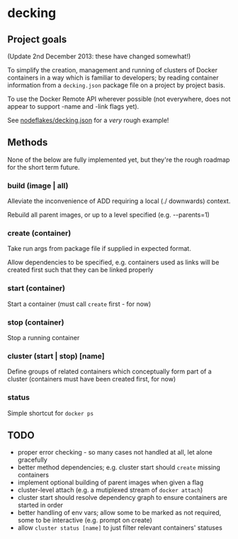 # decking

## Project goals

(Update 2nd December 2013: these have changed somewhat!)

To simplify the creation, management and running of clusters
of Docker containers in a way which is familiar to developers;
by reading container information from a `decking.json` package file
on a project by project basis.

To use the Docker Remote API wherever possible (not everywhere, does
not appear to support -name and -link flags yet).

See [nodeflakes/decking.json](https://github.com/makeusabrew/nodeflakes/blob/master/decking.json)
for a *very* rough example!

## Methods

None of the below are fully implemented yet, but they're the rough
roadmap for the short term future.

### build (image | all)

Alleviate the inconvenience of ADD requiring a local (./ downwards)
context.

Rebuild all parent images, or up to a level specified (e.g. --parents=1)

### create (container)

Take run args from package file if supplied in expected format.

Allow dependencies to be specified, e.g. containers used as links
will be created first such that they can be linked properly

### start (container)

Start a container (must call `create` first - for now)

### stop (container)

Stop a running container

### cluster (start | stop) [name]

Define groups of related containers which conceptually form part of
a cluster (containers must have been created first, for now)

### status

Simple shortcut for `docker ps`

## TODO

* proper error checking - so many cases not handled at all, let alone gracefully
* better method dependencies; e.g. cluster start should `create` missing containers
* implement optional building of parent images when given a flag
* cluster-level attach (e.g. a mutiplexed stream of `docker attach`)
* cluster start should resolve dependency graph to ensure containers are started in order
* better handling of env vars; allow some to be marked as not required, some to be interactive (e.g. prompt on create)
* allow `cluster status [name]` to just filter relevant containers' statuses
